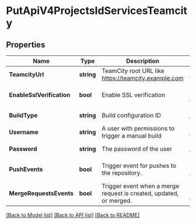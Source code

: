 # PutApiV4ProjectsIdServicesTeamcity

## Properties
Name | Type | Description | Notes
------------ | ------------- | ------------- | -------------
**TeamcityUrl** | **string** | TeamCity root URL like https://teamcity.example.com | [default to null]
**EnableSslVerification** | **bool** | Enable SSL verification | [optional] [default to null]
**BuildType** | **string** | Build configuration ID | [default to null]
**Username** | **string** | A user with permissions to trigger a manual build | [default to null]
**Password** | **string** | The password of the user | [default to null]
**PushEvents** | **bool** | Trigger event for pushes to the repository. | [optional] [default to null]
**MergeRequestsEvents** | **bool** | Trigger event when a merge request is created, updated, or merged. | [optional] [default to null]

[[Back to Model list]](../README.md#documentation-for-models) [[Back to API list]](../README.md#documentation-for-api-endpoints) [[Back to README]](../README.md)



